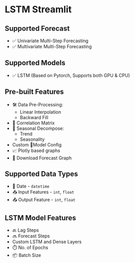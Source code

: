 # LSTM Streamlit


## Supported Forecast
- ✅ Univariate Multi-Step Forecasting
- ✅ Multivariate Multi-Step Forecasting
  
## Supported Models
- ✅ LSTM (Based on Pytorch, Supports both GPU & CPU)

## Pre-built Features
- 🛠️ Data Pre-Processing:
  - Linear Interpolation
  - Backward Fill
- 🔢 Correlation Matrix
- 🔄 Seasonal Decompose:
  - Trend
  - Seasonality
- Custom 🧠Model Config
- 📈 Plotly based graphs
- 💾 Download Forecast Graph
    
## Supported Data Types
- 📆 Date - `datetime`
- 📥 Input Features - `int`, `float`
- 📤 Output Feature - `int`, `float`

## LSTM Model Features
- 🔙 Lag Steps
- 🔜 Forecast Steps
- Custom LSTM and Dense Layers
- ⏱️ No. of Epochs
- 📦 Batch Size


